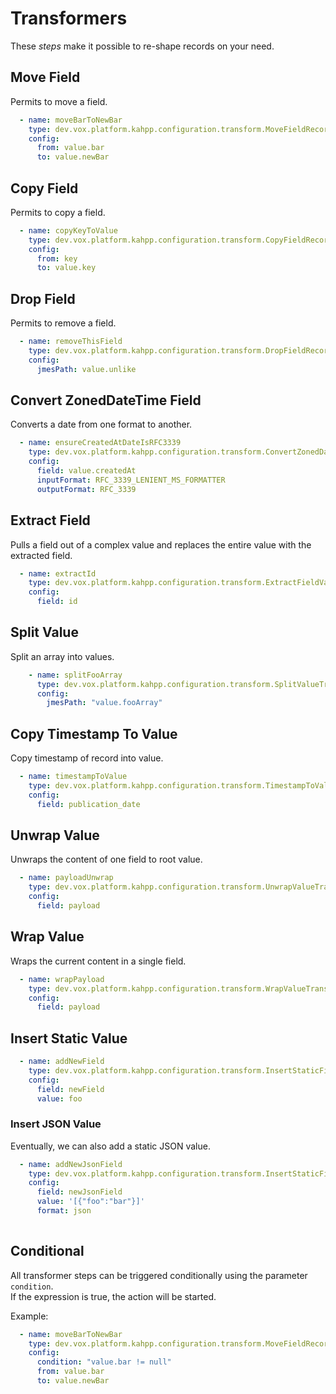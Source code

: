 # Transformers

These _steps_ make it possible to re-shape records on your need.

## Move Field
Permits to move a field.

```yaml
  - name: moveBarToNewBar
    type: dev.vox.platform.kahpp.configuration.transform.MoveFieldRecordTransform
    config:
      from: value.bar
      to: value.newBar
```

## Copy Field
Permits to copy a field.

```yaml
  - name: copyKeyToValue
    type: dev.vox.platform.kahpp.configuration.transform.CopyFieldRecordTransform
    config:
      from: key
      to: value.key
```

## Drop Field
Permits to remove a field.

```yaml
  - name: removeThisField
    type: dev.vox.platform.kahpp.configuration.transform.DropFieldRecordTransform
    config:
      jmesPath: value.unlike
```

## Convert ZonedDateTime Field
Converts a date from one format to another.

```yaml
  - name: ensureCreatedAtDateIsRFC3339
    type: dev.vox.platform.kahpp.configuration.transform.ConvertZonedDateTimeFieldTransform
    config:
      field: value.createdAt
      inputFormat: RFC_3339_LENIENT_MS_FORMATTER
      outputFormat: RFC_3339
```

## Extract Field
Pulls a field out of a complex value and replaces the entire value with the extracted field.

```yaml
  - name: extractId
    type: dev.vox.platform.kahpp.configuration.transform.ExtractFieldValueTransform
    config:
      field: id
```

## Split Value
Split an array into values.

```yaml
    - name: splitFooArray
      type: dev.vox.platform.kahpp.configuration.transform.SplitValueTransform
      config:
        jmesPath: "value.fooArray"
```

## Copy Timestamp To Value
Copy timestamp of record into value.

```yaml
  - name: timestampToValue
    type: dev.vox.platform.kahpp.configuration.transform.TimestampToValueTransform
    config:
      field: publication_date
```

## Unwrap Value

Unwraps the content of one field to root value.
```yaml
  - name: payloadUnwrap
    type: dev.vox.platform.kahpp.configuration.transform.UnwrapValueTransform
    config:
      field: payload
```

## Wrap Value

Wraps the current content in a single field.
```yaml
  - name: wrapPayload
    type: dev.vox.platform.kahpp.configuration.transform.WrapValueTransform
    config:
      field: payload
```

## Insert Static Value

```yaml
  - name: addNewField
    type: dev.vox.platform.kahpp.configuration.transform.InsertStaticFieldTransform
    config:
      field: newField
      value: foo
```

### Insert JSON Value 

Eventually, we can also add a static JSON value.
```yaml
  - name: addNewJsonField
    type: dev.vox.platform.kahpp.configuration.transform.InsertStaticFieldTransform
    config:
      field: newJsonField
      value: '[{"foo":"bar"}]'
      format: json
 
```

## Conditional 

All transformer steps can be triggered conditionally using the parameter `condition`.  
If the expression is true, the action will be started.

Example:
```yaml
  - name: moveBarToNewBar
    type: dev.vox.platform.kahpp.configuration.transform.MoveFieldRecordTransform
    config:
      condition: "value.bar != null"
      from: value.bar
      to: value.newBar
```
